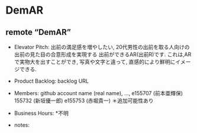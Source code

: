 # DemAR
## remote “DemAR”

* Elevator Pitch:
出前の満足感を増やしたい,
20代男性の出前を取る人向けの
出前の見た目の合意形成を実現する
出前ができるAR(出前R)です.
これは,ARで実物大を出すことができ,
写真や文字と違って,
直感的により鮮明にイメージできる.

* Product Backlog: backlog URL


* Members: github account name (real name), ...,
e155707 (前本亜輝保)
155732   (新垣優一郎)
e155753 (赤堀貴一)
＊追加可能性あり

* Business Hours: *不明
* notes:
